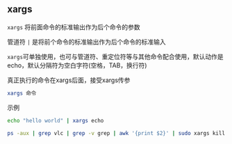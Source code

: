  <!--
 * @Description: 
 * @Version: 1.0
 * @Author: DaLao
 * @Email: dalao_li@163.com
 * @Date: 2021-03-16 23:24:23
 * @LastEditors: DaLao
 * @LastEditTime: 2022-01-09 11:45:16
-->

## xargs

`xargs` 将前面命令的标准输出作为后个命令的参数

管道符 `|` 是将前个命令的标准输出作为后个命令的标准输入

`xargs`可单独使用，也可与管道符、重定位符等与其他命令配合使用，默认动作是echo，默认分隔符为空白字符(空格，TAB，换行符)

真正执行的命令在xargs后面，接受xargs传参

```sh 
xargs 命令
```

示例

```sh
echo "hello world" | xargs echo

ps -aux | grep vlc | grep -v grep | awk '{print $2}' | sudo xargs kill -9
```